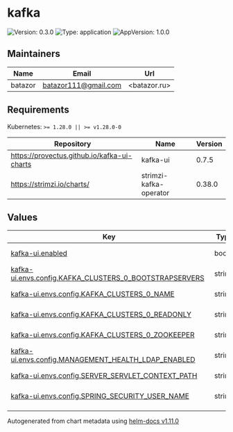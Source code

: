 # kafka

![Version: 0.3.0](https://img.shields.io/badge/Version-0.3.0-informational?style=flat-square) ![Type: application](https://img.shields.io/badge/Type-application-informational?style=flat-square) ![AppVersion: 1.0.0](https://img.shields.io/badge/AppVersion-1.0.0-informational?style=flat-square)

## Maintainers

| Name | Email | Url |
| ---- | ------ | --- |
| batazor | <batazor111@gmail.com> | <batazor.ru> |

## Requirements

Kubernetes: `>= 1.28.0 || >= v1.28.0-0`

| Repository | Name | Version |
|------------|------|---------|
| https://provectus.github.io/kafka-ui-charts | kafka-ui | 0.7.5 |
| https://strimzi.io/charts/ | strimzi-kafka-operator | 0.38.0 |

## Values

<table height="400px" >
	<thead>
		<th>Key</th>
		<th>Type</th>
		<th>Default</th>
		<th>Description</th>
	</thead>
	<tbody>
		<tr>
			<td id="kafka-ui--enabled"><a href="./values.yaml#L22">kafka-ui.enabled</a></td>
			<td>
bool
</td>
			<td>
				<div style="max-width: 300px;">
<pre lang="json">
true
</pre>
</div>
			</td>
			<td></td>
		</tr>
		<tr>
			<td id="kafka-ui--envs--config--KAFKA_CLUSTERS_0_BOOTSTRAPSERVERS"><a href="./values.yaml#L34">kafka-ui.envs.config.KAFKA_CLUSTERS_0_BOOTSTRAPSERVERS</a></td>
			<td>
string
</td>
			<td>
				<div style="max-width: 300px;">
<pre lang="json">
"shortlink-kafka-bootstrap:9092"
</pre>
</div>
			</td>
			<td></td>
		</tr>
		<tr>
			<td id="kafka-ui--envs--config--KAFKA_CLUSTERS_0_NAME"><a href="./values.yaml#L33">kafka-ui.envs.config.KAFKA_CLUSTERS_0_NAME</a></td>
			<td>
string
</td>
			<td>
				<div style="max-width: 300px;">
<pre lang="json">
"shortlink"
</pre>
</div>
			</td>
			<td></td>
		</tr>
		<tr>
			<td id="kafka-ui--envs--config--KAFKA_CLUSTERS_0_READONLY"><a href="./values.yaml#L36">kafka-ui.envs.config.KAFKA_CLUSTERS_0_READONLY</a></td>
			<td>
string
</td>
			<td>
				<div style="max-width: 300px;">
<pre lang="json">
"true"
</pre>
</div>
			</td>
			<td></td>
		</tr>
		<tr>
			<td id="kafka-ui--envs--config--KAFKA_CLUSTERS_0_ZOOKEEPER"><a href="./values.yaml#L35">kafka-ui.envs.config.KAFKA_CLUSTERS_0_ZOOKEEPER</a></td>
			<td>
string
</td>
			<td>
				<div style="max-width: 300px;">
<pre lang="json">
"kafka-zookeeper-client:2181"
</pre>
</div>
			</td>
			<td></td>
		</tr>
		<tr>
			<td id="kafka-ui--envs--config--MANAGEMENT_HEALTH_LDAP_ENABLED"><a href="./values.yaml#L39">kafka-ui.envs.config.MANAGEMENT_HEALTH_LDAP_ENABLED</a></td>
			<td>
string
</td>
			<td>
				<div style="max-width: 300px;">
<pre lang="json">
"FALSE"
</pre>
</div>
			</td>
			<td></td>
		</tr>
		<tr>
			<td id="kafka-ui--envs--config--SERVER_SERVLET_CONTEXT_PATH"><a href="./values.yaml#L40">kafka-ui.envs.config.SERVER_SERVLET_CONTEXT_PATH</a></td>
			<td>
string
</td>
			<td>
				<div style="max-width: 300px;">
<pre lang="json">
"/kafka-ui"
</pre>
</div>
			</td>
			<td></td>
		</tr>
		<tr>
			<td id="kafka-ui--envs--config--SPRING_SECURITY_USER_NAME"><a href="./values.yaml#L37">kafka-ui.envs.config.SPRING_SECURITY_USER_NAME</a></td>
			<td>
string
</td>
			<td>
				<div style="max-width: 300px;">
<pre lang="json">
"redacted"
</pre>
</div>
			</td>
			<td></td>
		</tr>
		<tr>
			<td id="kafka-ui--envs--config--SPRING_SECURITY_USER_PASSWORD"><a href="./values.yaml#L38">kafka-ui.envs.config.SPRING_SECURITY_USER_PASSWORD</a></td>
			<td>
string
</td>
			<td>
				<div style="max-width: 300px;">
<pre lang="json">
"redacted"
</pre>
</div>
			</td>
			<td></td>
		</tr>
		<tr>
			<td id="kafka-ui--envs--secret"><a href="./values.yaml#L31">kafka-ui.envs.secret</a></td>
			<td>
object
</td>
			<td>
				<div style="max-width: 300px;">
<pre lang="json">
{}
</pre>
</div>
			</td>
			<td></td>
		</tr>
		<tr>
			<td id="kafka-ui--fullnameOverride"><a href="./values.yaml#L24">kafka-ui.fullnameOverride</a></td>
			<td>
string
</td>
			<td>
				<div style="max-width: 300px;">
<pre lang="json">
"kafka-ui"
</pre>
</div>
			</td>
			<td></td>
		</tr>
		<tr>
			<td id="kafka-ui--image--pullPolicy"><a href="./values.yaml#L28">kafka-ui.image.pullPolicy</a></td>
			<td>
string
</td>
			<td>
				<div style="max-width: 300px;">
<pre lang="json">
"Always"
</pre>
</div>
			</td>
			<td></td>
		</tr>
		<tr>
			<td id="kafka-ui--image--tag"><a href="./values.yaml#L27">kafka-ui.image.tag</a></td>
			<td>
string
</td>
			<td>
				<div style="max-width: 300px;">
<pre lang="json">
"master"
</pre>
</div>
			</td>
			<td></td>
		</tr>
		<tr>
			<td id="kafka-ui--ingress--annotations--"cert-manager--io/cluster-issuer""><a href="./values.yaml#L56">kafka-ui.ingress.annotations."cert-manager.io/cluster-issuer"</a></td>
			<td>
string
</td>
			<td>
				<div style="max-width: 300px;">
<pre lang="json">
"cert-manager-production"
</pre>
</div>
			</td>
			<td></td>
		</tr>
		<tr>
			<td id="kafka-ui--ingress--annotations--"nginx--ingress--kubernetes--io/enable-modsecurity""><a href="./values.yaml#L57">kafka-ui.ingress.annotations."nginx.ingress.kubernetes.io/enable-modsecurity"</a></td>
			<td>
string
</td>
			<td>
				<div style="max-width: 300px;">
<pre lang="json">
"false"
</pre>
</div>
			</td>
			<td></td>
		</tr>
		<tr>
			<td id="kafka-ui--ingress--annotations--"nginx--ingress--kubernetes--io/enable-opentelemetry""><a href="./values.yaml#L59">kafka-ui.ingress.annotations."nginx.ingress.kubernetes.io/enable-opentelemetry"</a></td>
			<td>
string
</td>
			<td>
				<div style="max-width: 300px;">
<pre lang="json">
"true"
</pre>
</div>
			</td>
			<td></td>
		</tr>
		<tr>
			<td id="kafka-ui--ingress--annotations--"nginx--ingress--kubernetes--io/enable-owasp-core-rules""><a href="./values.yaml#L58">kafka-ui.ingress.annotations."nginx.ingress.kubernetes.io/enable-owasp-core-rules"</a></td>
			<td>
string
</td>
			<td>
				<div style="max-width: 300px;">
<pre lang="json">
"true"
</pre>
</div>
			</td>
			<td></td>
		</tr>
		<tr>
			<td id="kafka-ui--ingress--annotations--"nginx--ingress--kubernetes--io/rewrite-target""><a href="./values.yaml#L60">kafka-ui.ingress.annotations."nginx.ingress.kubernetes.io/rewrite-target"</a></td>
			<td>
string
</td>
			<td>
				<div style="max-width: 300px;">
<pre lang="json">
"/kafka-ui/$2"
</pre>
</div>
			</td>
			<td></td>
		</tr>
		<tr>
			<td id="kafka-ui--ingress--annotations--"nginx--ingress--kubernetes--io/use-regex""><a href="./values.yaml#L61">kafka-ui.ingress.annotations."nginx.ingress.kubernetes.io/use-regex"</a></td>
			<td>
string
</td>
			<td>
				<div style="max-width: 300px;">
<pre lang="json">
"true"
</pre>
</div>
			</td>
			<td></td>
		</tr>
		<tr>
			<td id="kafka-ui--ingress--enabled"><a href="./values.yaml#L53">kafka-ui.ingress.enabled</a></td>
			<td>
bool
</td>
			<td>
				<div style="max-width: 300px;">
<pre lang="json">
true
</pre>
</div>
			</td>
			<td></td>
		</tr>
		<tr>
			<td id="kafka-ui--ingress--host"><a href="./values.yaml#L63">kafka-ui.ingress.host</a></td>
			<td>
string
</td>
			<td>
				<div style="max-width: 300px;">
<pre lang="json">
"shortlink.best"
</pre>
</div>
			</td>
			<td></td>
		</tr>
		<tr>
			<td id="kafka-ui--ingress--ingressClassName"><a href="./values.yaml#L54">kafka-ui.ingress.ingressClassName</a></td>
			<td>
string
</td>
			<td>
				<div style="max-width: 300px;">
<pre lang="json">
"nginx"
</pre>
</div>
			</td>
			<td></td>
		</tr>
		<tr>
			<td id="kafka-ui--ingress--path"><a href="./values.yaml#L65">kafka-ui.ingress.path</a></td>
			<td>
string
</td>
			<td>
				<div style="max-width: 300px;">
<pre lang="json">
"/kafka-ui(/|$)(.*)"
</pre>
</div>
			</td>
			<td></td>
		</tr>
		<tr>
			<td id="kafka-ui--ingress--tls--enabled"><a href="./values.yaml#L68">kafka-ui.ingress.tls.enabled</a></td>
			<td>
bool
</td>
			<td>
				<div style="max-width: 300px;">
<pre lang="json">
true
</pre>
</div>
			</td>
			<td></td>
		</tr>
		<tr>
			<td id="kafka-ui--ingress--tls--secretName"><a href="./values.yaml#L69">kafka-ui.ingress.tls.secretName</a></td>
			<td>
string
</td>
			<td>
				<div style="max-width: 300px;">
<pre lang="json">
"shortlink-ingress-tls"
</pre>
</div>
			</td>
			<td></td>
		</tr>
		<tr>
			<td id="kafka-ui--probes--useHttpsScheme"><a href="./values.yaml#L43">kafka-ui.probes.useHttpsScheme</a></td>
			<td>
bool
</td>
			<td>
				<div style="max-width: 300px;">
<pre lang="json">
false
</pre>
</div>
			</td>
			<td></td>
		</tr>
		<tr>
			<td id="strimzi-kafka-operator--createAggregateRoles"><a href="./values.yaml#L12">strimzi-kafka-operator.createAggregateRoles</a></td>
			<td>
bool
</td>
			<td>
				<div style="max-width: 300px;">
<pre lang="json">
true
</pre>
</div>
			</td>
			<td></td>
		</tr>
		<tr>
			<td id="strimzi-kafka-operator--dashboards--annotations--grafana_dashboard_folder"><a href="./values.yaml#L19">strimzi-kafka-operator.dashboards.annotations.grafana_dashboard_folder</a></td>
			<td>
string
</td>
			<td>
				<div style="max-width: 300px;">
<pre lang="json">
"Kafka"
</pre>
</div>
			</td>
			<td></td>
		</tr>
		<tr>
			<td id="strimzi-kafka-operator--dashboards--enabled"><a href="./values.yaml#L15">strimzi-kafka-operator.dashboards.enabled</a></td>
			<td>
bool
</td>
			<td>
				<div style="max-width: 300px;">
<pre lang="json">
true
</pre>
</div>
			</td>
			<td></td>
		</tr>
		<tr>
			<td id="strimzi-kafka-operator--dashboards--label"><a href="./values.yaml#L16">strimzi-kafka-operator.dashboards.label</a></td>
			<td>
string
</td>
			<td>
				<div style="max-width: 300px;">
<pre lang="json">
"grafana_dashboard"
</pre>
</div>
			</td>
			<td></td>
		</tr>
		<tr>
			<td id="strimzi-kafka-operator--dashboards--labelValue"><a href="./values.yaml#L17">strimzi-kafka-operator.dashboards.labelValue</a></td>
			<td>
string
</td>
			<td>
				<div style="max-width: 300px;">
<pre lang="json">
"true"
</pre>
</div>
			</td>
			<td></td>
		</tr>
		<tr>
			<td id="strimzi-kafka-operator--enabled"><a href="./values.yaml#L6">strimzi-kafka-operator.enabled</a></td>
			<td>
bool
</td>
			<td>
				<div style="max-width: 300px;">
<pre lang="json">
true
</pre>
</div>
			</td>
			<td></td>
		</tr>
		<tr>
			<td id="strimzi-kafka-operator--watchAnyNamespace"><a href="./values.yaml#L10">strimzi-kafka-operator.watchAnyNamespace</a></td>
			<td>
bool
</td>
			<td>
				<div style="max-width: 300px;">
<pre lang="json">
true
</pre>
</div>
			</td>
			<td></td>
		</tr>
		<tr>
			<td id="strimzi-kafka-operator--watchNamespaces[0]"><a href="./values.yaml#L9">strimzi-kafka-operator.watchNamespaces[0]</a></td>
			<td>
string
</td>
			<td>
				<div style="max-width: 300px;">
<pre lang="json">
"shortlink"
</pre>
</div>
			</td>
			<td></td>
		</tr>
	</tbody>
</table>

----------------------------------------------
Autogenerated from chart metadata using [helm-docs v1.11.0](https://github.com/norwoodj/helm-docs/releases/v1.11.0)
